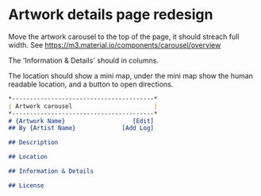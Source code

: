 # Artwork details page redesign

Move the artwork carousel to the top of the page, it should streach full width. See https://m3.material.io/components/carousel/overview

The 'Information & Details' should in columns.

The location should show a mini map, under the mini map show the human readable location, and a button to open directions.

```markdown
*----------------------------------------*
| Artwork carousel                       |
*----------------------------------------*
# {Artwork Name}                   [Edit]
## By {Artist Name}             [Add Log]

## Description

## Location

## Information & Details

## License
```
